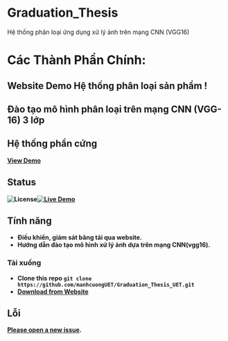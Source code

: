 # Graduation_Thesis
Hệ thống phân loại ứng dụng xử lý ảnh trên mạng CNN (VGG16)

# Các Thành Phần Chính:

## Website Demo Hệ thống phân loại sản phẩm !
## Đào tạo mô hình phân loại trên mạng CNN (VGG-16) 3 lớp
## Hệ thống phần cứng

<strong><a href="https://manhcuonguet.github.io/Graduation_Thesis_UET/Website%20Classification%20System/components/index.html">View Demo</a>


## Status
 
![License](https://img.shields.io/badge/license-MIT-blue.svg)[![Live Demo](https://img.shields.io/badge/demo-online-green.svg)](https://manhcuonguet.github.io/Graduation_Thesis_UET/Website%20Classification%20System/components/index.html)

## Tính năng
* Điều khiển, giám sát băng tải qua website.
* Hướng dẫn đào tạo mô hình xử lý ảnh dựa trên mạng CNN(vgg16).

###  Tải xuống

* Clone this repo `git clone https://github.com/manhcuongUET/Graduation_Thesis_UET.git`
* [Download from Website]()

##  Lỗi

[Please open a new issue](https://github.com/manhcuongUET/Graduation_Thesis_UET/issues/new).

